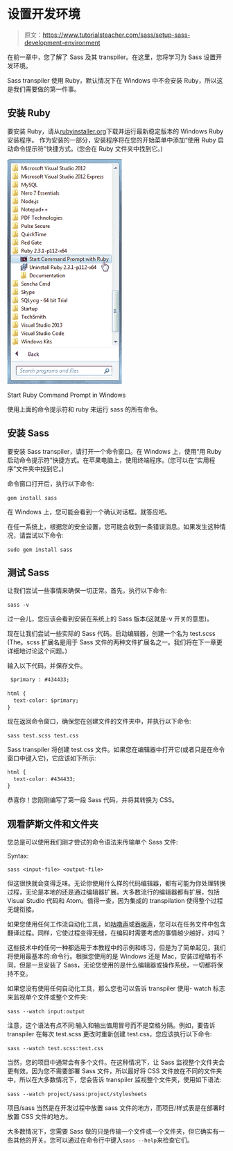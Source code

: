 # 设置开发环境

> 原文：<https://www.tutorialsteacher.com/sass/setup-sass-development-environment>

在前一章中，您了解了 Sass 及其 transpiler。在这里，您将学习为 Sass 设置开发环境。

Sass transpiler 使用 Ruby，默认情况下在 Windows 中不会安装 Ruby，所以这是我们需要做的第一件事。

## 安装 Ruby

要安装 Ruby，请从[rubyinstaller.org](https://rubyinstaller.org)下载并运行最新稳定版本的 Windows Ruby 安装程序。 作为安装的一部分，安装程序将在您的开始菜单中添加“使用 Ruby 启动命令提示符”快捷方式。(您会在 Ruby 文件夹中找到它。)

[![Start Ruby Command Prompt in Windows](img/58a1f595a3a74db2cb43b9755a3578df.png)](../../Content/images/sass/start-ruby-command-prompt.png)

Start Ruby Command Prompt in Windows



使用上面的命令提示符和 ruby 来运行 sass 的所有命令。

## 安装 Sass

要安装 Sass transpiler，请打开一个命令窗口。在 Windows 上，使用“用 Ruby 启动命令提示符”快捷方式。在苹果电脑上，使用终端程序。(您可以在“实用程序”文件夹中找到它。)

命令窗口打开后，执行以下命令:

`gem install sass`

在 Windows 上，您可能会看到一个确认对话框。就答应吧。

在任一系统上，根据您的安全设置，您可能会收到一条错误消息。如果发生这种情况，请尝试以下命令:

`sudo gem install sass`

## 测试 Sass

让我们尝试一些事情来确保一切正常。首先，执行以下命令:

`sass -v`

过一会儿，您应该会看到安装在系统上的 Sass 版本(这就是-v 开关的意思)。

现在让我们尝试一些实际的 Sass 代码。启动编辑器，创建一个名为 test.scss (The。scss 扩展名是用于 Sass 文件的两种文件扩展名之一。我们将在下一章更详细地讨论这个问题。)

输入以下代码，并保存文件。

```
 $primary : #434433;

html {
  text-color: $primary;
} 
```

现在返回命令窗口，确保您在创建文件的文件夹中，并执行以下命令:

`sass test.scss test.css`

Sass transpiler 将创建 test.css 文件。如果您在编辑器中打开它(或者只是在命令窗口中键入它)，它应该如下所示:

```
html {
  text-color: #434433; 
} 
```

恭喜你！您刚刚编写了第一段 Sass 代码，并将其转换为 CSS。

## 观看萨斯文件和文件夹

您总是可以使用我们刚才尝试的命令语法来传输单个 Sass 文件:

Syntax:

```
sass <input-file> <output-file>

```

但这很快就会变得乏味。无论你使用什么样的代码编辑器，都有可能为你处理转换过程，无论是本地的还是通过编辑器扩展。大多数流行的编辑器都有扩展，包括 Visual Studio 代码和 Atom。值得一查，因为集成的 transpilation 使得整个过程无缝衔接。

如果您使用任何工作流自动化工具，如[咕噜声](https://gruntjs.com/)或[吞咽声](http://gulpjs.com)，您可以在任务文件中包含翻译过程。同样，它使过程变得无缝，在编码时需要考虑的事情越少越好，对吗？

这些技术中的任何一种都适用于本教程中的示例和练习，但是为了简单起见，我们将使用最基本的:命令行。根据您使用的是 Windows 还是 Mac，安装过程略有不同，但是一旦安装了 Sass，无论您使用的是什么编辑器或操作系统，一切都将保持不变。

如果您没有使用任何自动化工具，那么您也可以告诉 transpiler 使用- watch 标志来监视单个文件或整个文件夹:

`sass --watch input:output`

注意，这个语法有点不同:输入和输出值用冒号而不是空格分隔。例如，要告诉 transpiler 在每次 test.scss 更改时重新创建 test.css，您应该执行以下命令:

`sass --watch test.scss:test.css`

当然，您的项目中通常会有多个文件。在这种情况下，让 Sass 监视整个文件夹会更有效。因为您不需要部署 Sass 文件，所以最好将 CSS 文件放在不同的文件夹中，所以在大多数情况下，您会告诉 transpiler 监视整个文件夹，使用如下语法:

`sass --watch project/sass:project/stylesheets`

项目/sass 当然是在开发过程中放置 sass 文件的地方，而项目/样式表是在部署时放置 CSS 文件的地方。

大多数情况下，您需要 Sass 做的只是传输一个文件或一个文件夹，但它确实有一些其他的开关。您可以通过在命令行中键入`sass --help`来检查它们。